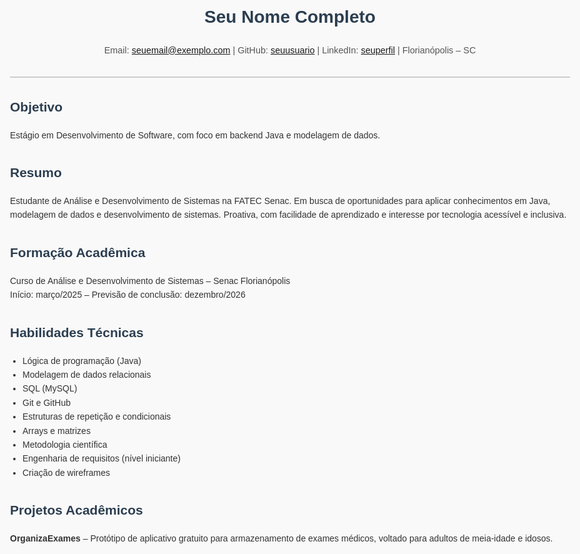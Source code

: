 <!DOCTYPE html>
<html lang="pt-BR">
<head>
  <meta charset="UTF-8">
  <meta name="viewport" content="width=device-width, initial-scale=1.0">
  <title>Currículo – Seu Nome</title>
  <style>
    body {
      font-family: Arial, sans-serif;
      max-width: 900px;
      margin: auto;
      padding: 2rem;
      background-color: #f9f9f9;
      color: #333;
      line-height: 1.6;
    }
    h1, h2 {
      color: #2c3e50;
    }
    ul {
      padding-left: 20px;
    }
    header {
      border-bottom: 2px solid #ccc;
      margin-bottom: 1rem;
      padding-bottom: 1rem;
    }
    .contact {
      font-size: 0.9rem;
      color: #555;
    }
    .section {
      margin-bottom: 2rem;
    }
  </style>
</head>
<body>
  <header>
    <h1>Seu Nome Completo</h1>
    <p class="contact">
      Email: <a href="mailto:seuemail@exemplo.com">seuemail@exemplo.com</a> |
      GitHub: <a href="https://github.com/seuusuario" target="_blank">seuusuario</a> |
      LinkedIn: <a href="https://linkedin.com/in/seuperfil" target="_blank">seuperfil</a> |
      Florianópolis – SC
    </p>
  </header>

  <div class="section">
    <h2>Objetivo</h2>
    <p>Estágio em Desenvolvimento de Software, com foco em backend Java e modelagem de dados.</p>
  </div>

  <div class="section">
    <h2>Resumo</h2>
    <p>Estudante de Análise e Desenvolvimento de Sistemas na FATEC Senac. Em busca de oportunidades para aplicar conhecimentos em Java, modelagem de dados e desenvolvimento de sistemas. Proativa, com facilidade de aprendizado e interesse por tecnologia acessível e inclusiva.</p>
  </div>

  <div class="section">
    <h2>Formação Acadêmica</h2>
    <p>Curso de Análise e Desenvolvimento de Sistemas – Senac Florianópolis<br>
    Início: março/2025 – Previsão de conclusão: dezembro/2026</p>
  </div>

  <div class="section">
    <h2>Habilidades Técnicas</h2>
    <ul>
      <li>Lógica de programação (Java)</li>
      <li>Modelagem de dados relacionais</li>
      <li>SQL (MySQL)</li>
      <li>Git e GitHub</li>
      <li>Estruturas de repetição e condicionais</li>
      <li>Arrays e matrizes</li>
      <li>Metodologia científica</li>
      <li>Engenharia de requisitos (nível iniciante)</li>
      <li>Criação de wireframes</li>
    </ul>
  </div>

  <div class="section">
    <h2>Projetos Acadêmicos</h2>
    <p><strong>OrganizaExames</strong> – Protótipo de aplicativo gratuito para armazenamento de exames médicos, voltado para adultos de meia-idade e idosos.</p>
  </div>
</body>
</html>
